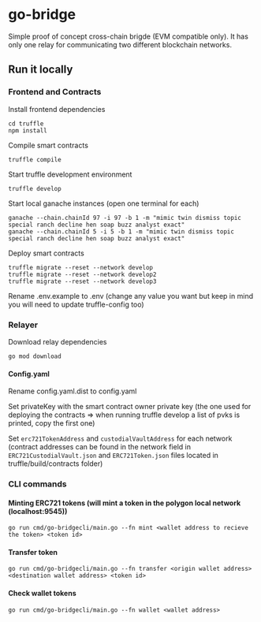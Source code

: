 # go-bridge

Simple proof of concept cross-chain brigde (EVM compatible only). It has only one relay for communicating two 
different blockchain networks.


## Run it locally

### Frontend and Contracts


Install frontend dependencies
    
    cd truffle
    npm install

Compile smart contracts
    
    truffle compile


Start truffle development environment
    
    truffle develop

Start local ganache instances (open one terminal for each)
    
    ganache --chain.chainId 97 -i 97 -b 1 -m "mimic twin dismiss topic special ranch decline hen soap buzz analyst exact"
    ganache --chain.chainId 5 -i 5 -b 1 -m "mimic twin dismiss topic special ranch decline hen soap buzz analyst exact"

Deploy smart contracts

    truffle migrate --reset --network develop
    truffle migrate --reset --network develop2
    truffle migrate --reset --network develop3

Rename .env.example to .env (change any value you want but keep in mind you will need to update truffle-config too)

### Relayer

Download relay dependencies
  
    go mod download

#### Config.yaml

Rename config.yaml.dist to config.yaml

Set privateKey with the smart contract owner private key (the one used for deploying the contracts => when running truffle develop a list of pvks is printed, copy the first one)

Set `erc721TokenAddress` and `custodialVaultAddress` for each network (contract addresses can be found in the network field in `ERC721CustodialVault.json` and `ERC721Token.json` files located in truffle/build/contracts folder)


### CLI commands

#### Minting ERC721 tokens (will mint a token in the polygon local network (localhost:9545))

    go run cmd/go-bridgecli/main.go --fn mint <wallet address to recieve the token> <token id>

#### Transfer token 

    go run cmd/go-bridgecli/main.go --fn transfer <origin wallet address> <destination wallet address> <token id>


#### Check wallet tokens
    
    go run cmd/go-bridgecli/main.go --fn wallet <wallet address>


